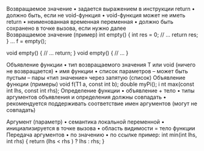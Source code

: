 
Возвращаемое значение
• задается выражением в инструкции return 
• должно быть, если не void-функция 
• void-функция может не иметь return 
• неименованная временная переменная 
• должно быть сохранено в точке вызова, если нужно далее  
Возвращаемое значение (пример)
int empty() { int res = 0; // … return res; } 
… f = empty();

void empty() { // … return; } 
void empty() { // … }

Объявление функции 
• тип возвращаемого значения T или void (ничего не возвращается) 
• имя функции 
• список параметров – может быть пустым – пары «тип значение» через запятую (список) 
Объявление функции (примеры) 
void f(T1 a, const int b); 
double myPi(); i
nt max(const int lhs, const int rhs); 
Определение функции 
• объявление + тело 
• типы аргументов объявления и определения должны совпадать 
• рекомендуется поддерживать соответствие имен аргументов (могут не совпадать)

Аргумент (параметр) 
• семантика локальной переменной 
• инициализируется в точке вызова 
• область видимости = тело функции 
Передача аргументов 
• по значению 
• по ссылке пример: 
int min(int lhs, int rhs) { 
	return (lhs < rhs ) ? lhs : rhs; 
}